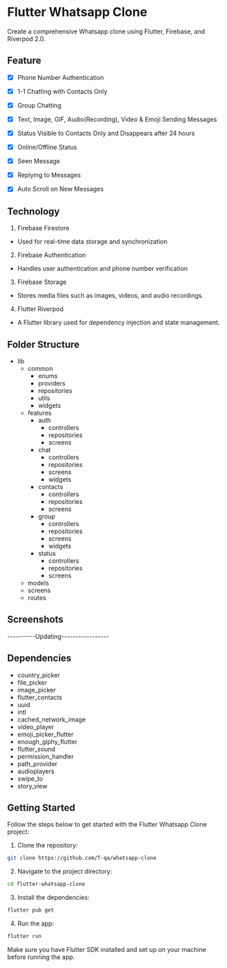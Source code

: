 # Flutter Whatsapp Clone

Create a comprehensive Whatsapp clone using Flutter, Firebase, and Riverpod 2.0.

## Feature

- [X] Phone Number Authentication
- [X] 1-1 Chatting with Contacts Only
- [X] Group Chatting
- [X] Text, Image, GIF, Audio(Recording), Video & Emoji Sending Messages
- [X] Status Visible to Contacts Only and Disappears after 24 hours
- [X] Online/Offline Status
- [X] Seen Message
- [X] Replying to Messages
- [X] Auto Scroll on New Messages


## Technology
1. Firebase Firestore<br />
- Used for real-time data storage and synchronization
2. Firebase Authentication<br />
- Handles user authentication and phone number verification
3. Firebase Storage<br />
- Stores media files such as images, videos, and audio recordings.
4. Flutter Riverpod<br />
- A Flutter library used for dependency injection and state management.


## Folder Structure
- lib
  - common
    - enums
    - providers
    - repositories
    - utils
    - widgets
  - features
    - auth
      - controllers
      - repositories
      - screens
    - chat
      - controllers
      - repositories
      - screens
      - widgets
    - contacts
      - controllers
      - repositories
      - screens
    - group
      - controllers
      - repositories
      - screens
      - widgets
    - status
      - controllers
      - repositories
      - screens
  - models
  - screens
  - routes

## Screenshots
----------Updating-----------------

## Dependencies
  - country_picker
  - file_picker
  - image_picker
  - flutter_contacts
  - uuid
  - intl
  - cached_network_image
  - video_player
  - emoji_picker_flutter
  - enough_giphy_flutter
  - flutter_sound
  - permission_handler
  - path_provider
  - audioplayers
  - swipe_to
  - story_view

## Getting Started
Follow the steps below to get started with the Flutter Whatsapp Clone project:

1. Clone the repository:
```bash
git clone https://github.com/T-qa/whatsapp-clone
```
2. Navigate to the project directory:
```bash
cd flutter-whatsapp-clone
```
3. Install the dependencies:
```bash
flutter pub get
```
4. Run the app:
```bash
flutter run
```
Make sure you have Flutter SDK installed and set up on your machine before running the app.








